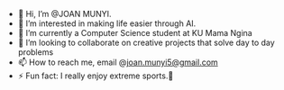 - 👋 Hi, I’m @JOAN MUNYI.
- 👀 I’m interested in making life easier through AI.
- 🌱 I’m currently a Computer Science student at KU Mama Ngina 
- 💞️ I’m looking to collaborate on creative projects that solve day to day problems
- 📫 How to reach me, email @joan.munyi5@gmail.com
- ⚡ Fun fact: I really enjoy extreme sports.🤭

<!---
J-MUNYI/J-MUNYI is a ✨ special ✨ repository because its `README.md` (this file) appears on your GitHub profile.
You can click the Preview link to take a look at your changes.
--->
